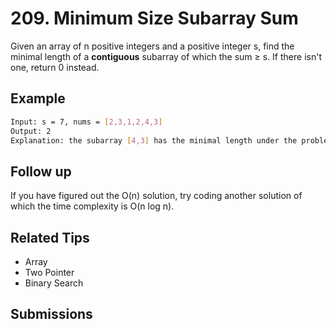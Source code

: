 # 209. Minimum Size Subarray Sum

Given an array of n positive integers and a positive integer s, find the minimal length of a **contiguous** subarray of which the sum ≥ s. If there isn't one, return 0 instead.

## Example

```bash
Input: s = 7, nums = [2,3,1,2,4,3]
Output: 2
Explanation: the subarray [4,3] has the minimal length under the problem constraint.
```

## Follow up

If you have figured out the O(n) solution, try coding another solution of which the time complexity is O(n log n).

## Related Tips

- Array
- Two Pointer
- Binary Search

## Submissions
